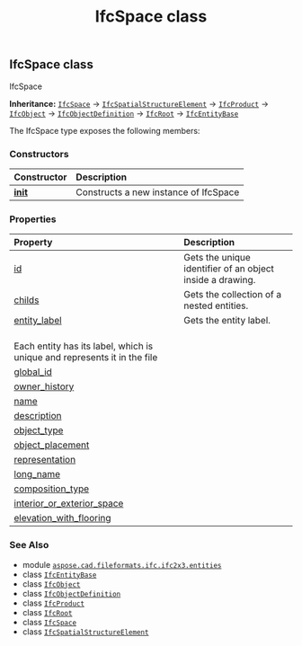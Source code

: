 ﻿---
title: IfcSpace class
second_title: Aspose.CAD for Python via .NET API References
description: 
type: docs
weight: 5220
url: /python-net/aspose.cad.fileformats.ifc.ifc2x3.entities/ifcspace/
is_root: false
---

## IfcSpace class

IfcSpace



**Inheritance:** [`IfcSpace`](/cad/python-net/aspose.cad.fileformats.ifc.ifc2x3.entities/ifcspace) → 
[`IfcSpatialStructureElement`](/cad/python-net/aspose.cad.fileformats.ifc.ifc2x3.entities/ifcspatialstructureelement) → 
[`IfcProduct`](/cad/python-net/aspose.cad.fileformats.ifc.ifc2x3.entities/ifcproduct) → 
[`IfcObject`](/cad/python-net/aspose.cad.fileformats.ifc.ifc2x3.entities/ifcobject) → 
[`IfcObjectDefinition`](/cad/python-net/aspose.cad.fileformats.ifc.ifc2x3.entities/ifcobjectdefinition) → 
[`IfcRoot`](/cad/python-net/aspose.cad.fileformats.ifc.ifc2x3.entities/ifcroot) → 
[`IfcEntityBase`](/cad/python-net/aspose.cad.fileformats.ifc/ifcentitybase)



The IfcSpace type exposes the following members:

### Constructors
| Constructor | Description |
| :- | :- |
| [__init__](/cad/python-net/aspose.cad.fileformats.ifc.ifc2x3.entities/ifcspace/__init__/#) | Constructs a new instance of IfcSpace |


### Properties
| Property | Description |
| :- | :- |
| [id](/cad/python-net/aspose.cad.fileformats.ifc.ifc2x3.entities/ifcspace/id) | Gets the unique identifier of an object inside a drawing. |
| [childs](/cad/python-net/aspose.cad.fileformats.ifc.ifc2x3.entities/ifcspace/childs) | Gets the collection of a nested entities. |
| [entity_label](/cad/python-net/aspose.cad.fileformats.ifc.ifc2x3.entities/ifcspace/entity_label) | Gets the entity label.<br/>Each entity has its label, which is unique and represents it in the file |
| [global_id](/cad/python-net/aspose.cad.fileformats.ifc.ifc2x3.entities/ifcspace/global_id) |  |
| [owner_history](/cad/python-net/aspose.cad.fileformats.ifc.ifc2x3.entities/ifcspace/owner_history) |  |
| [name](/cad/python-net/aspose.cad.fileformats.ifc.ifc2x3.entities/ifcspace/name) |  |
| [description](/cad/python-net/aspose.cad.fileformats.ifc.ifc2x3.entities/ifcspace/description) |  |
| [object_type](/cad/python-net/aspose.cad.fileformats.ifc.ifc2x3.entities/ifcspace/object_type) |  |
| [object_placement](/cad/python-net/aspose.cad.fileformats.ifc.ifc2x3.entities/ifcspace/object_placement) |  |
| [representation](/cad/python-net/aspose.cad.fileformats.ifc.ifc2x3.entities/ifcspace/representation) |  |
| [long_name](/cad/python-net/aspose.cad.fileformats.ifc.ifc2x3.entities/ifcspace/long_name) |  |
| [composition_type](/cad/python-net/aspose.cad.fileformats.ifc.ifc2x3.entities/ifcspace/composition_type) |  |
| [interior_or_exterior_space](/cad/python-net/aspose.cad.fileformats.ifc.ifc2x3.entities/ifcspace/interior_or_exterior_space) |  |
| [elevation_with_flooring](/cad/python-net/aspose.cad.fileformats.ifc.ifc2x3.entities/ifcspace/elevation_with_flooring) |  |



### See Also
* module [`aspose.cad.fileformats.ifc.ifc2x3.entities`](..)
* class [`IfcEntityBase`](/cad/python-net/aspose.cad.fileformats.ifc/ifcentitybase)
* class [`IfcObject`](/cad/python-net/aspose.cad.fileformats.ifc.ifc2x3.entities/ifcobject)
* class [`IfcObjectDefinition`](/cad/python-net/aspose.cad.fileformats.ifc.ifc2x3.entities/ifcobjectdefinition)
* class [`IfcProduct`](/cad/python-net/aspose.cad.fileformats.ifc.ifc2x3.entities/ifcproduct)
* class [`IfcRoot`](/cad/python-net/aspose.cad.fileformats.ifc.ifc2x3.entities/ifcroot)
* class [`IfcSpace`](/cad/python-net/aspose.cad.fileformats.ifc.ifc2x3.entities/ifcspace)
* class [`IfcSpatialStructureElement`](/cad/python-net/aspose.cad.fileformats.ifc.ifc2x3.entities/ifcspatialstructureelement)
